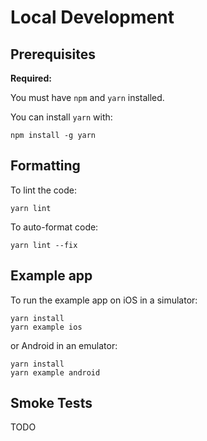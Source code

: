 # Local Development

## Prerequisites

**Required:**

You must have `npm` and `yarn` installed.

You can install `yarn` with:
```
npm install -g yarn
```

## Formatting

To lint the code:
```
yarn lint
```

To auto-format code:
```
yarn lint --fix
```

## Example app

To run the example app on iOS in a simulator:
```
yarn install
yarn example ios
```

or Android in an emulator:
```
yarn install
yarn example android
```

## Smoke Tests

TODO
